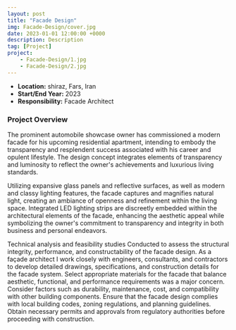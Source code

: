 ```yaml
---
layout: post
title: "Facade Design"
img: Facade-Design/cover.jpg
date: 2023-01-01 12:00:00 +0000
description: Description
tag: [Project]
project:
    - Facade-Design/1.jpg
    - Facade-Design/2.jpg
---
```


- **Location:** shiraz, Fars, Iran
- **Start/End Year:** 2023
- **Responsibility:** Facade Architect

### Project Overview

The prominent automobile showcase owner has commissioned a modern facade for his upcoming residential apartment, intending to embody the transparency and resplendent success associated with his career and opulent lifestyle. The design concept integrates elements of transparency and luminosity to reflect the owner's achievements and luxurious living standards.

Utilizing expansive glass panels and reflective surfaces, as well as modern and classy lighting features, the facade captures and magnifies natural light, creating an ambiance of openness and refinement within the living space. Integrated LED lighting strips are discreetly embedded within the architectural elements of the facade, enhancing the aesthetic appeal while symbolizing the owner's commitment to transparency and integrity in both business and personal endeavors.

Technical analysis and feasibility studies Conducted to assess the structural integrity, performance, and constructability of the facade design. As a façade architect I work closely with engineers, consultants, and contractors to develop detailed drawings, specifications, and construction details for the facade system. Select appropriate materials for the facade that balance aesthetic, functional, and performance requirements was a major concern. Consider factors such as durability, maintenance, cost, and compatibility with other building components. Ensure that the facade design complies with local building codes, zoning regulations, and planning guidelines. Obtain necessary permits and approvals from regulatory authorities before proceeding with construction.
